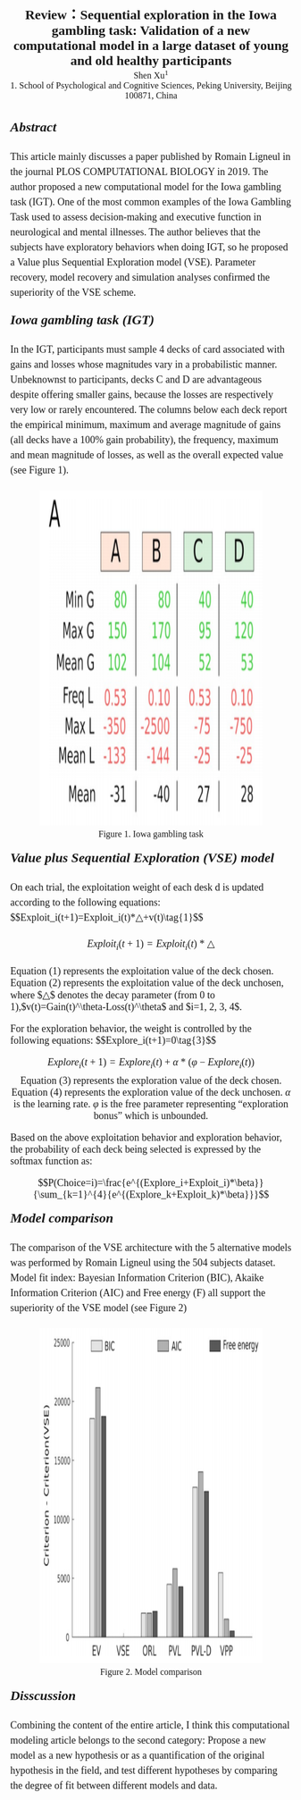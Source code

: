**<center> <font size=5 face="Times New Roman" > Review：Sequential exploration in the Iowa gambling task: Validation of a new computational model in a large dataset of young and old healthy participants <center></font>**
    <center><font size=3 face="Times New Roman" > Shen Xu<sup>1</sup><center>
        <font size=3 face="Times New Roman" >1. School of Psychological and Cognitive Sciences, Peking University, Beijing 100871, China </font>
        </br></br>
        **<p align="left"><font size=5 face="Times New Roman" >*Abstract*</p>**
        <p align="left"><font size=4 face="Times New Roman" >This article mainly discusses a paper published by Romain Ligneul in the journal PLOS COMPUTATIONAL BIOLOGY in 2019. The author proposed a new computational model for the Iowa gambling task (IGT). One of the most common examples of the Iowa Gambling Task used to assess decision-making and executive function in neurological and mental illnesses. The author believes that the subjects have exploratory behaviors when doing IGT, so he proposed a Value plus Sequential Exploration model (VSE). Parameter recovery, model recovery and simulation analyses confirmed the superiority of the VSE scheme.</font>  
    **<p align="left"><font size=5 face="Times New Roman" >*Iowa gambling task (IGT)*</p>**
<p align="left"><font size=4 face="Times New Roman" >In the IGT, participants must sample 4 decks of card associated with gains and losses whose magnitudes vary in a probabilistic manner. Unbeknownst to participants, decks C and D are advantageous despite offering smaller gains, because the losses are respectively very low or rarely encountered. The columns below each deck report the empirical minimum, maximum and average magnitude of gains (all decks have a 100% gain probability), the frequency, maximum and mean magnitude of losses, as well as the overall expected value (see Figure 1).
</br><center><img src="https://github.com/xushenpsy/picture1/blob/main/adada.png?raw=true" width = "400" height = "600" alt="" align=center />  
</br> 
<font size=3 face="Times New Roman" >Figure 1. Iowa gambling task</font>

**<p align="left"><font size=5 face="Times New Roman" >*Value plus Sequential Exploration (VSE) model*</p>**
<p align="left"><font size=4 face="Times New Roman" >On each trial, the exploitation weight of each desk d is updated according to the following equations:  
<script type="text/javascript" src="http://cdn.mathjax.org/mathjax/latest/MathJax.js?config=default"></script>
$$Exploit_i(t+1)=Exploit_i(t)*△+v(t)\tag{1}$$  
    
$$Exploit_i(t+1)=Exploit_i(t)*△\tag{2}$$
<p align="left"><font size=4 face="Times New Roman" >Equation (1) represents the exploitation value of the deck chosen. Equation (2) represents the exploitation value of the deck unchosen, where $△$ denotes the decay parameter (from 0 to 1),$v(t)=Gain(t)^\theta-Loss(t)^\theta$ and $i=1, 2, 3, 4$.
<p align="left"><font size=4 face="Times New Roman" >For the exploration behavior, the weight is controlled by the following equations:
$$Explore_i(t+1)=0\tag{3}$$
    
$$Explore_i(t+1)=Explore_i(t)+\alpha*(\varphi-Explore_i(t))\tag{4}$$
Equation (3) represents the exploration value of the deck chosen. Equation (4) represents the exploration value of the deck unchosen. $\alpha$ is the learning rate. $\varphi$ is the free parameter representing “exploration bonus” which is unbounded.  
<p align="left"><font size=4 face="Times New Roman" >Based on the above exploitation behavior and exploration behavior, the probability of each deck being selected is expressed by the softmax function as:
    
$$P(Choice=i)=\frac{e^{(Explore_i+Exploit_i)*\beta}}{\sum_{k=1}^{4}{e^{(Explore_k+Exploit_k)*\beta}}}$$ 
**<p align="left"><font size=5 face="Times New Roman" >*Model comparison*</p>**
<p align="left"><font size=4 face="Times New Roman" >The comparison of the VSE architecture with the 5 alternative models was performed by Romain Ligneul using the 504 subjects dataset. Model fit index: Bayesian Information Criterion (BIC), Akaike Information Criterion (AIC) and Free energy (F) all support the superiority of the VSE model (see Figure 2)
</br><center><img src="https://github.com/xushenpsy/picture1/blob/main/22.png?raw=true" width = "400" height = "600" alt="" align=center />  
</br> 
<font size=3 face="Times New Roman" >Figure 2. Model comparison</font>  
    
**<p align="left"><font size=5 face="Times New Roman" >*Disscussion*</p>**
<p align="left"><font size=4 face="Times New Roman" >Combining the content of the entire article, I think this computational modeling article belongs to the second category: Propose a new model as a new hypothesis or as a quantification of the original hypothesis in the field, and test different hypotheses by comparing the degree of fit between different models and data.

